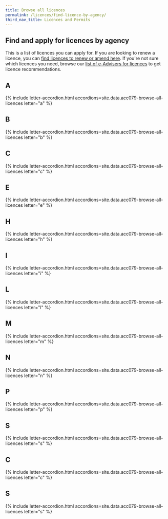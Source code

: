```yaml
---
title: Browse all licences
permalink: /licences/find-licence-by-agency/
third_nav_title: Licences and Permits
---
```


## Find and apply for licences by agency

This is a list of licences you can apply for. If you are looking to renew a licence, you can [find licences to renew or amend here](/licences/renew-amend-licence/?src=lic_list_writeup). If you're not sure which licences you need, browse our [list of e-Advisers for licences](/licences/find-licence-by-sector/?src=lic_list_writeup) to get licence recommendations.

## A

{% include letter-accordion.html accordions=site.data.acc079-browse-all-licences letter="a" %}

## B

{% include letter-accordion.html accordions=site.data.acc079-browse-all-licences letter="b" %}

## C

{% include letter-accordion.html accordions=site.data.acc079-browse-all-licences letter="c" %}

## E

{% include letter-accordion.html accordions=site.data.acc079-browse-all-licences letter="e" %}

## H

{% include letter-accordion.html accordions=site.data.acc079-browse-all-licences letter="h" %}

## I

{% include letter-accordion.html accordions=site.data.acc079-browse-all-licences letter="i" %}

## L

{% include letter-accordion.html accordions=site.data.acc079-browse-all-licences letter="l" %}

## M

{% include letter-accordion.html accordions=site.data.acc079-browse-all-licences letter="m" %}

## N

{% include letter-accordion.html accordions=site.data.acc079-browse-all-licences letter="n" %}

## P

{% include letter-accordion.html accordions=site.data.acc079-browse-all-licences letter="p" %}

## S

{% include letter-accordion.html accordions=site.data.acc079-browse-all-licences letter="s" %}

## C

{% include letter-accordion.html accordions=site.data.acc079-browse-all-licences letter="c" %}

## S

{% include letter-accordion.html accordions=site.data.acc079-browse-all-licences letter="s" %}

<script src="/jquery/jquery.min.js"></script>
<script src="/jquery/bp-menu-new-tab.js"></script>
<script src="/jquery/resize-tables.js"></script>
